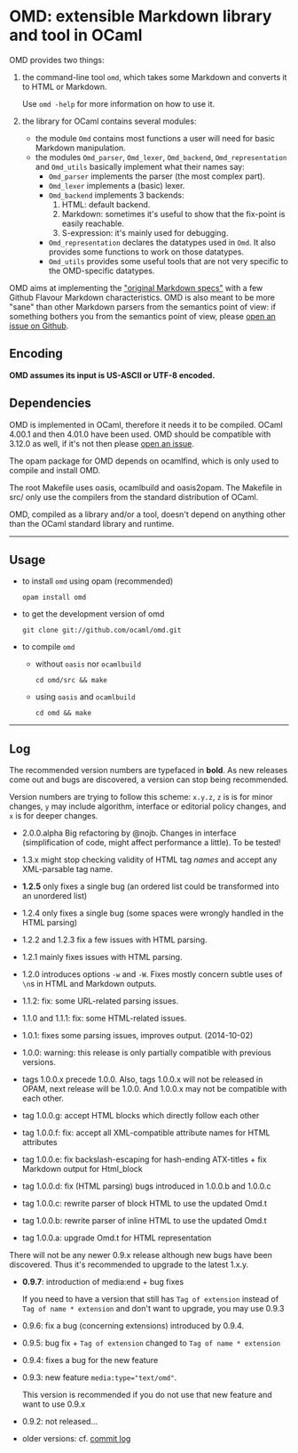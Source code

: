 OMD: extensible Markdown library and tool in OCaml
==================================================

OMD provides two things:

1. the command-line tool `omd`, which takes some Markdown and 
   converts it to HTML or Markdown.

   Use `omd -help` for more information on how to use it.

2. the library for OCaml contains several modules:
   - the module `Omd` contains most functions a user will need for basic
     Markdown manipulation.
   - the modules `Omd_parser`, `Omd_lexer`, `Omd_backend`, `Omd_representation` and `Omd_utils` basically implement what their names say:
     * `Omd_parser` implements the parser (the most complex part).
     * `Omd_lexer` implements a (basic) lexer.
     * `Omd_backend` implements 3 backends:
        1. HTML: default backend.
        2. Markdown: sometimes it's useful to show that 
           the fix-point is easily reachable.
        3. S-expression: it's mainly used for debugging.
     * `Omd_representation` declares the datatypes used in `Omd`. 
       It also provides some functions to work on those datatypes.
     * `Omd_utils` provides some useful tools that are not very specific
       to the OMD-specific datatypes.


OMD aims at implementing the ["original Markdown 
specs"](http://daringfireball.net/projects/markdown/syntax) with a few
Github Flavour Markdown characteristics. OMD is also meant to be more
"sane" than other Markdown parsers from the semantics point of view: if 
something bothers you from the semantics point of view, please [open an
issue on Github](https://github.com/ocaml/omd/issues).


Encoding
--------

**OMD assumes its input is US-ASCII or UTF-8 encoded.**

Dependencies
------------

OMD is implemented in OCaml, therefore it needs it to be compiled.
OCaml 4.00.1 and then 4.01.0 have been used. OMD should be compatible
with 3.12.0 as well, if it's not then please [open an
issue](https://github.com/ocaml/omd/issues).


The opam package for OMD depends on ocamlfind, which is only
used to compile and install OMD.

The root Makefile uses oasis, ocamlbuild and oasis2opam.
The Makefile in src/ only use the compilers from the standard
distribution of OCaml.

OMD, compiled as a library and/or a tool, doesn't depend on
anything other than the OCaml standard library and runtime.

----------------

Usage
-----

- to install `omd` using opam (recommended)

   `opam install omd`

- to get the development version of omd

  `git clone git://github.com/ocaml/omd.git`

- to compile `omd`
  - without `oasis` nor `ocamlbuild`

      `cd omd/src && make`

  - using `oasis` and `ocamlbuild`

      `cd omd && make`


----------------

Log
---

The recommended version numbers are typefaced in **bold**.
As new releases come out and bugs are discovered, a version can stop
being recommended.

Version numbers are trying to follow this scheme:
`x.y.z`, `z` is is for minor changes, `y` may include
algorithm, interface or editorial policy changes, 
and `x` is for deeper changes.

- 2.0.0.alpha Big refactoring by @nojb. Changes in interface (simplification of code, might affect performance a little). To be tested!


- 1.3.x might stop checking validity of HTML tag *names*
  and accept any XML-parsable tag name.

- **1.2.5** only fixes a single bug (an ordered list could be transformed into an unordered list)

- 1.2.4 only fixes a single bug (some spaces were wrongly handled in the HTML parsing)

- 1.2.2 and 1.2.3 fix a few issues with HTML parsing.

- 1.2.1 mainly fixes issues with HTML parsing.

- 1.2.0 introduces options `-w` and `-W`. Fixes mostly concern subtle
  uses of `\n`s in HTML and Markdown outputs.

- 1.1.2: fix: some URL-related parsing issues.

- 1.1.0 and 1.1.1: fix: some HTML-related issues.

- 1.0.1: fixes some parsing issues, improves output. (2014-10-02)

- 1.0.0: warning: this release is only partially compatible with previous versions.

- tags 1.0.0.x precede 1.0.0.
Also, tags 1.0.0.x will not be released in OPAM, next release will be 1.0.0.
And 1.0.0.x may not be compatible with each other.

- tag 1.0.0.g: accept HTML blocks which directly follow each other

- tag 1.0.0.f: fix: accept all XML-compatible attribute names for HTML attributes

- tag 1.0.0.e: fix backslash-escaping for hash-ending ATX-titles + fix Markdown output for Html_block

- tag 1.0.0.d: fix (HTML parsing) bugs introduced in 1.0.0.b and 1.0.0.c

- tag 1.0.0.c: rewrite parser of block HTML to use the updated Omd.t

- tag 1.0.0.b: rewrite parser of inline HTML to use the updated Omd.t

- tag 1.0.0.a: upgrade Omd.t for HTML representation


There will not be any newer 0.9.x release although new bugs have been
discovered. Thus it's recommended to upgrade to the latest 1.x.y.

- **0.9.7**: introduction of media:end + bug fixes

  If you need to have a version that still has
  `Tag of extension` instead of `Tag of name * extension` and don't want
  to upgrade, you may use 0.9.3

- 0.9.6: fix a bug (concerning extensions) introduced by 0.9.4.

- 0.9.5: bug fix + `Tag of extension` changed to `Tag of name * extension`

- 0.9.4: fixes a bug for the new feature

- 0.9.3: new feature `media:type="text/omd"`. 

  This version is recommended if you do not use that new feature
  and want to use 0.9.x

- 0.9.2: not released...

- older versions: cf. [commit log](https://github.com/ocaml/omd/commits/master)
